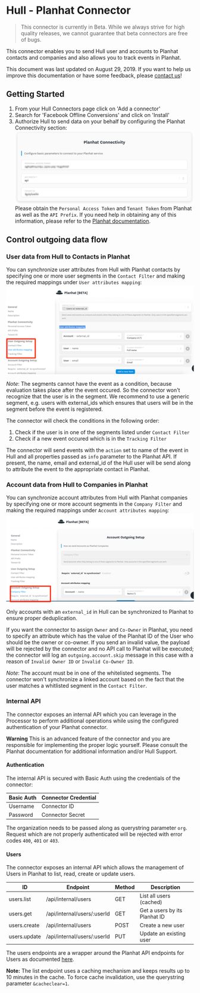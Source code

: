 # Hull - Planhat Connector

> This connector is currently in Beta. While we always strive for high quality releases, we cannot guarantee that beta connectors are free of bugs.

This connector enables you to send Hull user and accounts to Planhat contacts and companies and also allows you to track events in Planhat.

This document was last updated on August 29, 2019. If you want to help us improve this documentation or have some feedback, please [contact us](https://help.hull.io/hc/en-us/requests/new)!

## Getting Started

1. From your Hull Connectors page click on 'Add a connector'
2. Search for 'Facebook Offline Conversions' and click on 'Install'
3. Authorize Hull to send data on your behalf by configuring the Planhat Connectivity section:
   ![Authorize Hull](./docs/getting_started_01.png)
   Please obtain the `Personal Access Token` and `Tenant Token` from Planhat as well as the `API Prefix`. If you need help in obtaining any of this information, please refer to the [Planhat documentation](https://docs.planhat.com).

## Control outgoing data flow

### User data from Hull to Contacts in Planhat

You can synchronize user attributes from Hull with Planhat contacts by specifying one or more user segments in the `Contact Filter` and making the required mappings under `User attributes mapping`:
![Configure outgoing user data](./docs/outgoing_data_01.png)

_Note_: The segments cannot have the event as a condition, because evaluation takes place after the event occured. So the connector won't recognize that the user is in the segment. We recommend to use a generic segment, e.g. users with external_ids which ensures that users will be in the segment before the event is registered.

The connector will check the conditions in the following order:

1. Check if the user is in one of the segments listed under `Contact Filter`
2. Check if a new event occured which is in the `Tracking Filter`

The connector will send events with the `action` set to name of the event in Hull and all properties passed as `info` parameter to the Planhat API. If present, the name, email and external_id of the Hull user will be send along to attribute the event to the appropriate contact in Planhat.

### Account data from Hull to Companies in Planhat

You can synchronize account attributes from Hull with Planhat companies by specifying one or more account segments in the `Company Filter` and making the required mappings under `Account attributes mapping`:
![Configure outgoing account data](./docs/outgoing_data_02.png)

Only accounts with an `external_id` in Hull can be synchronized to Planhat to ensure proper deduplication.

If you want the connector to assign `Owner` and `Co-Owner` in Planhat, you need to specify an attribute which has the value of the Planhat ID of the User who should be the owner or co-owner. If you send an invalid value, the payload will be rejected by the connector and no API call to Planhat will be executed; the connector will log an `outgoing.account.skip` message in this case with a reason of `Invalid Owner ID` or `Invalid Co-Owner ID`.

_Note_: The account must be in one of the whitelisted segments. The connector won't synchronize a linked account based on the fact that the user matches a whitlisted segment in the `Contact Filter`.

### Internal API

The connector exposes an internal API which you can leverage in the Processor to perform additional operations while using the configured authentication of your Planhat connector.

**Warning** This is an advanced feature of the connector and you are responsible for implementing the proper logic yourself. Please consult the Planhat documentation for additional information and/or Hull Support.

#### Authentication

The internal API is secured with Basic Auth using the credentials of the connector:

| Basic Auth | Connector Credential |
| ---------- | -------------------- |
| Username   | Connector ID         |
| Password   | Connector Secret     |

The organization needs to be passed along as querystring parameter `org`. Request which are not properly authenticated will be rejected with error codes `400`, `401` or `403`.

#### Users

The connector exposes an internal API which allows the management of Users in Planhat to list, read, create or update users.

| ID           | Endpoint                    | Method | Description                   |
| ------------ | --------------------------- | ------ | ----------------------------- |
| users.list   | /api/internal/users         | GET    | List all users (cached)       |
| users.get    | /api/internal/users/:userId | GET    | Get a users by its Planhat ID |
| users.create | /api/internal/users         | POST   | Create a new user             |
| users.update | /api/internal/users/:userId | PUT    | Update an existing user       |

The users endpoints are a wrapper around the Planhat API endpoints for Users as documented [here](https://docs.planhat.com/?version=latest#e6b6e1a8-e175-404b-8daf-71554c8c4264).

**Note:** The list endpoint uses a caching mechanism and keeps results up to 10 minutes in the cache. To force cache invalidation, use the querystring parameter `&cacheclear=1`.
